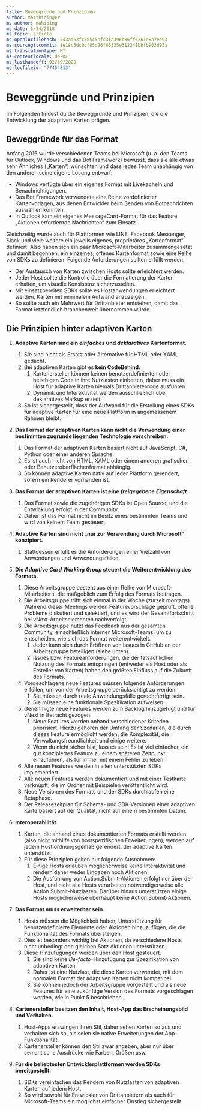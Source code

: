 ```yaml
---
title: Beweggründe und Prinzipien
author: matthidinger
ms.author: mahiding
ms.date: 5/14/2018
ms.topic: article
ms.openlocfilehash: 243ad63fc585c5afc3fa396b86ff6261e8a7ee93
ms.sourcegitcommit: 1e18c5dc0cf85d26f66335e312348bbfb903d95a
ms.translationtype: HT
ms.contentlocale: de-DE
ms.lasthandoff: 02/19/2020
ms.locfileid: "77454813"
---
```

# <a name="motivations-and-principles"></a>Beweggründe und Prinzipien

Im Folgenden findest du die Beweggründe und Prinzipien, die die Entwicklung der adaptiven Karten prägen.

## <a name="motivations-behind-the-format"></a>Beweggründe für das Format

Anfang 2016 wurde verschiedenen Teams bei Microsoft (u. a. den Teams für Outlook, Windows und das Bot Framework) bewusst, dass sie alle etwas sehr Ähnliches („Karten“) wünschten und dass jedes Team unabhängig von den anderen seine eigene Lösung entwarf:

- Windows verfügte über ein eigenes Format mit Livekacheln und Benachrichtigungen.
-  Das Bot Framework verwendete eine Reihe vordefinierter Kartenvorlagen, aus denen Entwickler beim Senden von Botnachrichten auswählen konnten.
- In Outlook kam ein eigenes MessageCard-Format für das Feature „Aktionen erfordernde Nachrichten“ zum Einsatz.

Gleichzeitig wurde auch für Plattformen wie LINE, Facebook Messenger, Slack und viele weitere ein jeweils eigenes, proprietäres „Kartenformat“ definiert. Also haben sich ein paar Microsoft-Mitarbeiter zusammengesetzt und damit begonnen, ein einzelnes, offenes Kartenformat sowie eine Reihe von SDKs zu definieren. Folgende Anforderungen sollten erfüllt werden:

- Der Austausch von Karten zwischen Hosts sollte erleichtert werden.
- Jeder Host sollte die Kontrolle über die Formatierung der Karten erhalten, um visuelle Konsistenz sicherzustellen.
- Mit einsatzbereiten SDKs sollte es Hostanwendungen erleichtert werden, Karten mit minimalem Aufwand anzuzeigen.
- So sollte auch ein Mehrwert für Drittanbieter entstehen, damit das Format letztendlich branchenweit übernommen würde.

## <a name="principles-governing-adaptive-cards"></a>Die Prinzipien hinter adaptiven Karten

1.  **Adaptive Karten sind ein _einfaches_ und _deklaratives_ Kartenformat.**

    1.  Sie sind nicht als Ersatz oder Alternative für HTML oder XAML gedacht.
    2.  Bei adaptiven Karten gibt es **kein CodeBehind**.
        1. Kartenersteller können keinen benutzerdefinierten oder beliebigen Code in ihre Nutzlasten einbetten, daher muss ein Host für adaptive Karten niemals Drittanbietercode ausführen.
        2. Dynamik und Interaktivität werden ausschließlich über deklaratives Markup erzielt.
    3.  So ist sichergestellt, dass der Aufwand für die Erstellung eines SDKs für adaptive Karten für eine neue Plattform in angemessenem Rahmen bleibt.

2.  **Das Format der adaptiven Karten kann nicht die Verwendung einer bestimmten zugrunde liegenden Technologie vorschreiben.**

    1.  Das Format der adaptiven Karten basiert nicht auf JavaScript, C#, Python oder einer anderen Sprache.
    2.  Es ist auch nicht von HTML, XAML oder einem anderen grafischen oder Benutzeroberflächenformat abhängig.
    3.  So können adaptive Karten nativ auf jeder Plattform gerendert, sofern ein Renderer vorhanden ist.

3.  **Das Format der adaptiven Karten ist eine _freigegebene Eigenschaft_.**

    1.  Das Format sowie die zugehörigen SDKs ist Open Source, und die Entwicklung erfolgt in der Community.
    2.  Daher ist das Format nicht im Besitz eines bestimmten Teams und wird von keinem Team gesteuert.

4.  **Adaptive Karten sind nicht „nur zur Verwendung durch Microsoft“ konzipiert.**

    1.  Stattdessen erfüllt es die Anforderungen einer Vielzahl von Anwendungen und Anwendungsfällen.

5.  **Die _Adaptive Card Working Group_ steuert die Weiterentwicklung des Formats.**

    1.  Diese Arbeitsgruppe besteht aus einer Reihe von Microsoft-Mitarbeitern, die maßgeblich zum Erfolg des Formats beitragen.
    2.  Die Arbeitsgruppe trifft sich einmal in der Woche (zurzeit montags). Während dieser Meetings werden Featurevorschläge geprüft, offene Probleme diskutiert und selektiert, und es wird der Gesamtfortschritt bei vNext-Arbeitselementen nachverfolgt.
    3.  Die Arbeitsgruppe nutzt das Feedback aus der gesamten Community, einschließlich interner Microsoft-Teams, um zu entscheiden, wie sich das Format weiterentwickelt.
        1. Jeder kann sich durch Eröffnen von Issues in GitHub an der Arbeitsgruppe beteiligen (siehe unten).
        2. Issues bzw. Featureanforderungen, die der tatsächlichen Nutzung des Formats entspringen (entweder als Host oder als Ersteller von Karten) haben den größten Einfluss auf die Zukunft des Formats.
    4.  Vorgeschlagene neue Features müssen folgende Anforderungen erfüllen, um von der Arbeitsgruppe berücksichtigt zu werden:
        1. Sie müssen durch reale Anwendungsfälle gerechtfertigt sein.
        2. Sie müssen eine funktionale Spezifikation aufweisen.
    5.  Genehmigte neue Features werden zum Backlog hinzugefügt und für vNext in Betracht gezogen.
        1. Neue Features werden anhand verschiedener Kriterien priorisiert. Hierzu gehören der Umfang der Szenarien, die durch dieses Feature ermöglicht werden, die Komplexität, die Verwaltungsfreundlichkeit und einige weitere.
        2. Wenn du nicht sicher bist, lass es sein! Es ist viel einfacher, ein gut konzipiertes Feature zu einem späteren Zeitpunkt einzuführen, als für immer mit einem Fehler zu leben.
    6.  Alle neuen Features werden in allen unterstützten SDKs implementiert.
    7.  Alle neuen Features werden dokumentiert und mit einer Testkarte verknüpft, die im Ordner mit Beispielen veröffentlicht wird.
    8.  Neue Versionen des Formats und der SDKs durchlaufen eine Betaphase.
    9.  Der Releasezeitplan für Schema- und SDK-Versionen einer adaptiven Karte basiert auf der Qualität, nicht auf einem bestimmten Datum.

6.  **Interoperabilität**
    1.  Karten, die anhand eines dokumentierten Formats erstellt werden (also nicht mithilfe von hostspezifischen Erweiterungen), werden auf jedem Host ordnungsgemäß gerendert, der adaptive Karten unterstützt.
    2.  Für diese Prinzipien gelten nur folgende Ausnahmen:
        1.  Einige Hosts erlauben möglicherweise keine Interaktivität und rendern daher weder Eingaben noch Aktionen.
        2.  Die Ausführung von Action.Submit-Aktionen erfolgt nur über den Host, und nicht alle Hosts verarbeiten notwendigerweise alle Action.Submit-Nutzlasten. Darüber hinaus unterstützen einige Hosts möglicherweise überhaupt keine Action.Submit-Aktionen.

7.  **Das Format muss erweiterbar sein.**

    1.  Hosts müssen die Möglichkeit haben, Unterstützung für benutzerdefinierte Elemente oder Aktionen hinzuzufügen, die die Funktionalität des Formats übersteigen.
    2.  Dies ist besonders wichtig bei Aktionen, da verschiedene Hosts nicht unbedingt den gleichen Satz Aktionen unterstützen.
    3.  Diese Hinzufügungen werden über den Host gesteuert.
        1. Sie sind keine *De-facto*-Hinzufügung zur Spezifikation von adaptiven Karten.
        2. Daher ist eine Nutzlast, die diese Karten verwendet, mit dem normalen Format der adaptiven Karten nicht kompatibel.
        3. Sie können jedoch der Arbeitsgruppe vorgestellt und als neue Features für eine zukünftige Version des Formats vorgeschlagen werden, wie in Punkt 5 beschrieben.

8.  **Kartenersteller besitzen den Inhalt, Host-App das Erscheinungsbild und Verhalten.**

    1.  Host-Apps erzwingen ihren Stil, daher sehen Karten so aus und verhalten sich so, als seien sie native Erweiterungen der App-Funktionalität.
    2.  Kartenersteller können den Stil zwar angeben, aber nur über semantische Ausdrücke wie Farben, Größen usw.

9.  **Für die beliebtesten Entwicklerplattformen werden SDKs bereitgestellt.**

    1.  SDKs vereinfachen das Rendern von Nutzlasten von adaptiven Karten auf jedem Host.
    2.  So wird sowohl für Entwickler von Drittanbietern als auch für Microsoft-Teams ein möglichst einfacher Einstieg sichergestellt.
